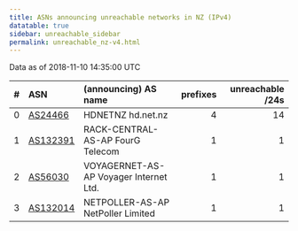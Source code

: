 ```yaml
---
title: ASNs announcing unreachable networks in NZ (IPv4)
datatable: true
sidebar: unreachable_sidebar
permalink: unreachable_nz-v4.html
---
```


Data as of 2018-11-10 14:35:00 UTC


<div class="datatable-begin"></div>

|   # | ASN                                      | (announcing) AS name                   |   prefixes |   unreachable /24s |
|----:|:-----------------------------------------|:---------------------------------------|-----------:|-------------------:|
|   0 | [AS24466](unreachable_AS24466-v4.html)   | HDNETNZ hd.net.nz                      |          4 |                 14 |
|   1 | [AS132391](unreachable_AS132391-v4.html) | RACK-CENTRAL-AS-AP FourG Telecom       |          1 |                  1 |
|   2 | [AS56030](unreachable_AS56030-v4.html)   | VOYAGERNET-AS-AP Voyager Internet Ltd. |          1 |                  1 |
|   3 | [AS132014](unreachable_AS132014-v4.html) | NETPOLLER-AS-AP NetPoller Limited      |          1 |                  1 |

<div class="datatable-end"></div>